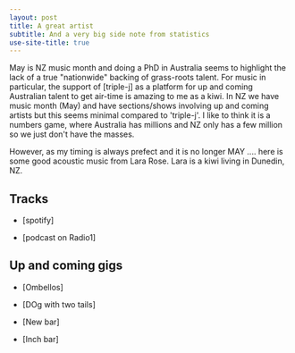 ```yaml
---
layout: post
title: A great artist
subtitle: And a very big side note from statistics
use-site-title: true
---
```


May is NZ music month and doing a PhD in Australia seems to highlight the lack of a true "nationwide" backing of grass-roots talent. For music in particular, the support of [triple-j] as a platform for up and coming Australian talent to get air-time is amazing to me as a kiwi. In NZ we have music month (May) and have sections/shows involving up and coming artists but this seems minimal compared to 'triple-j'. I like to think it is a numbers game, where Australia has millions and NZ only has a few million so we just don't have the masses.

However, as my timing is always prefect and it is no longer MAY .... here is some good acoustic music from Lara Rose. Lara is a kiwi living in Dunedin, NZ.

## Tracks

- [spotify]

- [podcast on Radio1]

## Up and coming gigs

- [Ombellos]

- [DOg with two tails]

- [New bar]

- [Inch bar]